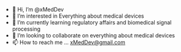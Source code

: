 - 👋 Hi, I’m @xMedDev
- 👀 I’m interested in Everything about medical devices
- 🌱 I’m currently learning regulatory affairs and biomedical signal processing
- 💞️ I’m looking to collaborate on everything about medical devices
- 📫 How to reach me ... xMedDev@gmail.com

<!---
xMedDev/xMedDev is a ✨ special ✨ repository because its `README.md` (this file) appears on your GitHub profile.
You can click the Preview link to take a look at your changes.
--->

